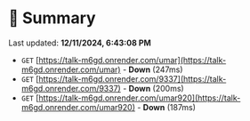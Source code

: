 # 📖 Summary
Last updated: **12/11/2024, 6:43:08 PM**

- `GET` [https://talk-m6gd.onrender.com/umar](https://talk-m6gd.onrender.com/umar) - **Down** (247ms)
- `GET` [https://talk-m6gd.onrender.com/9337](https://talk-m6gd.onrender.com/9337) - **Down** (200ms)
- `GET` [https://talk-m6gd.onrender.com/umar920](https://talk-m6gd.onrender.com/umar920) - **Down** (187ms)
